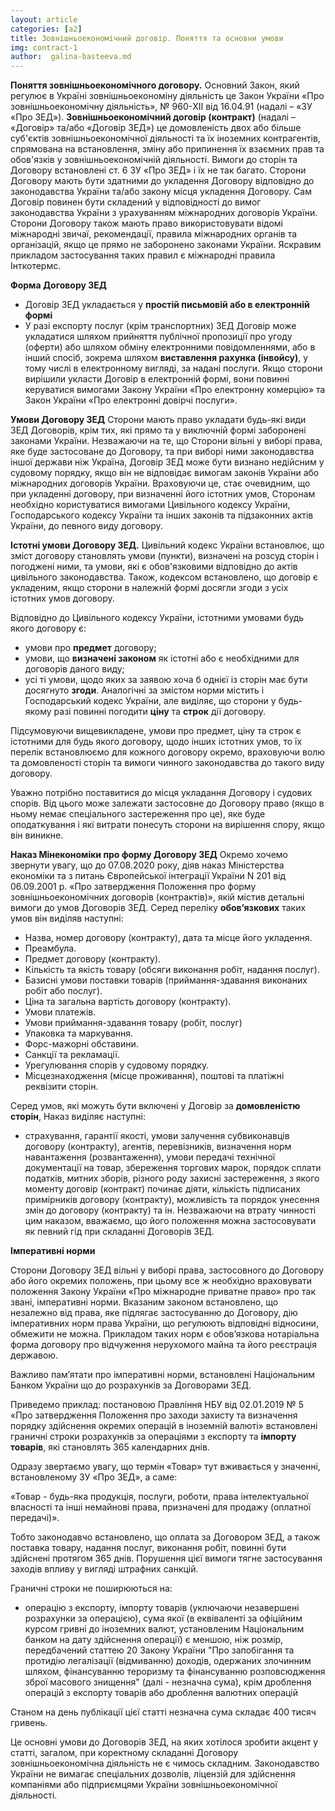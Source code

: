 ```yaml
---
layout: article
categories: [a2]
title: Зовнішньоекономічний договір. Поняття та основни умови
img: contract-1
author:  galina-basteeva.md
---
```

**Поняття зовнішньоекономічного договору.**
Основний Закон, який регулює в Україні зовнішньоекономіну діяльність це Закон України «Про зовнішньоекономічну діяльність», № 960-XII від 16.04.91 (надалі – «ЗУ «Про ЗЕД»).
**Зовнішньоекономічний договір (контракт)** (надалі – «Договір» та/або «Договір ЗЕД») це домовленість двох або більше суб'єктів зовнішньоекономічної діяльності та їх іноземних контрагентів, спрямована на встановлення, зміну або припинення їх взаємних прав та обов'язків у зовнішньоекономічній діяльності.
Вимоги до сторін та Договору встановлені ст. 6 ЗУ «Про ЗЕД» і їх не так багато.
Сторони Договору мають бути здатними до укладення Договору відповідно до законодавства України та/або закону місця укладення Договору.
Сам Договір повинен бути складений у відповідності до вимог законодавства України з урахуванням міжнародних договорів України.
Сторони Договору також мають право використовувати відомі міжнародні звичаї, рекомендації, правила міжнародних органів та організацій, якщо це прямо не заборонено законами України.
Яскравим прикладом застосування таких правил є міжнародні правила Інткотермс.

**Форма Договору ЗЕД**
*	Договір ЗЕД укладається у **простій письмовій або в електронній формі**
*	У разі експорту послуг (крім транспортних) ЗЕД Договір може укладатися шляхом прийняття публічної пропозиції про угоду (оферти) або шляхом обміну електронними повідомленнями, або в інший спосіб, зокрема шляхом **виставлення рахунка (інвойсу)**, у тому числі в електронному вигляді, за надані послуги. 
Якщо сторони вирішили укласти Договір в електронній формі, вони повинні керуватися вимогами Закону України «Про електронну комерцію» та Закон України «Про електронні довірчі послуги».

**Умови Договору ЗЕД**
Сторони мають право укладати будь-які види ЗЕД Договорів, крім тих, які прямо та у виключній формі заборонені законами України.
Незважаючи на те, що Сторони вільні у виборі права, яке буде застосоване до Договору, та при виборі ними законодавства іншої держави ніж Україна, Договір ЗЕД може бути визнано недійсним у судовому порядку, якщо він не відповідає вимогам законів України або міжнародних договорів України.
Враховуючи це, стає очевидним, що при укладенні договору, при визначенні його істотних умов, Сторонам необхідно користуватися вимогами Цивільного кодексу України, Господарського кодексу України та інших законів та підзаконних актів України, до певного виду договору. 

**Істотні умови Договору ЗЕД.**
Цивільний кодекс України встановлює, що зміст договору становлять умови (пункти), визначені на розсуд сторін і погоджені ними, та умови, які є обов'язковими відповідно до актів цивільного законодавства.
Також, кодексом встановлено, що договір є укладеним, якщо сторони в належній формі досягли згоди з усіх істотних умов договору.

Відповідно до Цивільного кодексу України, істотними умовами будь якого договору є: 
*	умови про **предмет** договору;
*	умови, що **визначені законом** як істотні або є необхідними для договорів даного виду;
*	усі ті умови, щодо яких за заявою хоча б однієї із сторін має бути досягнуто **згоди**.
Аналогічні за змістом норми містить і Господарський кодекс України, але виділяє, що сторони у будь-якому разі повинні погодити **ціну** та **строк** дії договору.

Підсумовуючи вищевикладене, умови про предмет, ціну та строк є істотними для будь якого договору, щодо інших істотних умов, то їх перелік встановлюємо для кожного договору окремо, враховуючи волю та домовленості сторін та вимоги чинного законодавства до такого виду договору. 

Уважно потрібно поставитися до місця укладання Договору і судових спорів. Від цього може залежати застосовне до Договору право (якщо в ньому немає спеціального застереження про це), яке буде оподаткування і які витрати понесуть сторони на вирішення спору, якщо він виникне.

**Наказ Мінекономіки про форму Договору ЗЕД**
Окремо хочемо звернути увагу, що до 07.08.2020 року, діяв наказ Міністерства економіки та з питань Європейської інтеграції України N 201 від 06.09.2001 р. «Про затвердження Положення про форму зовнішньоекономічних договорів (контрактів)», якій містив детальні вимоги до умов Договорів ЗЕД. 
Серед переліку **обов’язкових** таких умов він виділяв наступні:
*	Назва, номер  договору (контракту), дата та місце його укладення.
*	Преамбула.
*	Предмет договору (контракту).
*	Кількість та якість товару (обсяги виконання робіт, надання послуг).
*	Базисні умови поставки товарів (приймання-здавання виконаних робіт або послуг).
*	Ціна та загальна вартість договору (контракту).
*	Умови платежів.
*	Умови приймання-здавання товару (робіт, послуг)
*	Упаковка та маркування.
*	Форс-мажорні обставини.
*	Санкції та рекламації.
*	Урегулювання спорів у судовому порядку.
*	Місцезнаходження (місце проживання), поштові та платіжні реквізити сторін.

Серед умов, які можуть бути включені у Договір за **домовленістю сторін**, Наказ виділяє наступні:
*	страхування, гарантії якості, умови залучення субвиконавців договору (контракту), агентів, перевізників, визначення норм навантаження (розвантаження), умови передачі    технічної документації на товар, збереження торгових марок, порядок сплати податків, митних зборів, різного роду захисні застереження, з якого моменту договір (контракт) починає діяти, кількість підписаних примірників договору (контракту), можливість та порядок унесення змін до договору (контракту) та ін.
Незважаючи на втрату чинності цим наказом, вважаємо, що його положення можна застосовувати як певний гід при складанні Договорів ЗЕД.

**Імперативні норми**

Сторони Договору ЗЕД вільні у виборі права, застосовного до Договору або його окремих положень, при цьому все ж необхідно враховувати положення Закону України «Про міжнародне приватне право» про так звані, імперативні норми.
Вказаним законом встановлено, що незалежно від права, яке підлягає застосуванню до Договору, дію імперативних норм права України, що регулюють відповідні відносини, обмежити не можна.
Прикладом таких норм є обов’язкова нотаріальна форма договору про відчуження нерухомого майна та його реєстрація державою. 

Важливо пам’ятати про імперативні норми, встановлені Національним Банком України що до розрахунків за Договорами ЗЕД.

Приведемо приклад:
постановою Правління НБУ від 02.01.2019  № 5 «Про затвердження Положення про заходи захисту та визначення порядку здійснення окремих операцій в іноземній валюті» встановлені граничні строки розрахунків за операціями з експорту та **імпорту товарів**, які становлять 365 календарних днів.

Одразу звертаємо увагу, що термін «Товар» тут вживається у значенні, встановленому ЗУ «Про ЗЕД», а саме:

«Товар - будь-яка продукція, послуги, роботи, права інтелектуальної власності та інші немайнові права, призначені для продажу (оплатної передачі)».

Тобто законодавчо встановлено, що оплата за Договором ЗЕД, а також поставка товару, надання послуг, виконання робіт, повинні бути здійснені протягом 365 днів. Порушення цієї вимоги тягне застосування заходів впливу у вигляді штрафних санкцій. 

Граничні строки не поширюються на:
- операцію з експорту, імпорту товарів (уключаючи незавершені розрахунки за операцією), сума якої (в еквіваленті за офіційним курсом гривні до іноземних валют, установленим Національним банком на дату здійснення операції) є меншою, ніж розмір, передбачений статтею 20 Закону України "Про запобігання та протидію легалізації (відмиванню) доходів, одержаних злочинним шляхом, фінансуванню тероризму та фінансуванню розповсюдження зброї масового знищення" (далі - незначна сума), крім дроблення операцій з експорту товарів або дроблення валютних операцій

Станом на день публікації цієї статті незначна сума складає 400 тисяч гривень.

Це основні умови до Договорів ЗЕД, на яких хотілося зробити акцент у статті, загалом, при коректному складанні Договору зовнішньоекономічна діяльність не є чимось складним. 
Законодавство України не вимагає спеціальних дозволів, ліцензій для здійснення компаніями або підприємцями України зовнішньоекономічної діяльності.


